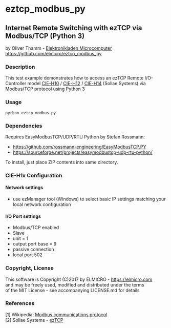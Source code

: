 # eztcp_modbus_py
## Internet Remote Switching with ezTCP via Modbus/TCP (Python 3)

by Oliver Thamm - [Elektronikladen Microcomputer](https://elmicro.com)<br>
https://github.com/elmicro/eztcp_modbus_py

### Description

This test example demonstrates how to access an ezTCP Remote I/O-Controller model
[CIE-H10](https://elmicro.com/de/ezcieh10.html) / [CIE-H12](https://elmicro.com/de/ezcieh12.html) /
[CIE-H14](https://elmicro.com/de/ezcieh14.html) (Sollae Systems) via Modbus/TCP protocol using Python 3

### Usage
```
python eztcp_modbus.py
```
### Dependencies

Requires EasyModbusTCP/UDP/RTU Python by Stefan Rossmann:
* https://github.com/rossmann-engineering/EasyModbusTCP.PY
* https://sourceforge.net/projects/easymodbustcp-udp-rtu-python/

To install, just place ZIP contents into same directory.

### CIE-H1x Configuration

#### Network settings
* use ezManager tool (Windows) to select basic IP settings matching your local network configuration

#### I/O Port settings
* Modbus/TCP enabled
* Slave
* unit = 1
* output port base = 9
* passive connection
* local port 502

### Copyright, License
This software is Copyright (C)2017 by ELMICRO - https://elmicro.com<br>
and may be freely used, modified and distributed under the terms<br>
of the MIT License - see accompanying LICENSE.md for details

### References
[1] Wikipedia: [Modbus communications protocol](https://en.wikipedia.org/wiki/Modbus)<br>
[2] Sollae Systems - [ezTCP](https://www.eztcp.com/en/home/)
